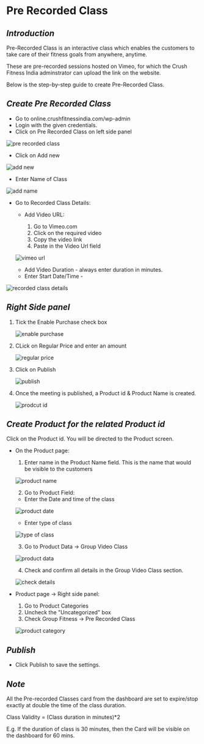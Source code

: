 # **Pre Recorded Class**

## **_Introduction_**

Pre-Recorded Class is an interactive class which enables the customers to take care of their fitness goals from anywhere, anytime.

These are pre-recorded sessions hosted on Vimeo, for which the Crush Fitness India adminstrator can upload the link on the website.

Below is the step-by-step guide to create Pre-Recorded Class.

## **_Create Pre Recorded Class_**

*   Go to online.crushfitnessindia.com/wp-admin
*   Login with the given credentials.
*   Click on Pre Recorded Class on left side panel

![pre recorded class](images/Pre-Recorded-Class/prerecordedclass.jpg)

*   Click on Add new

![add new](images/Pre-Recorded-Class/addnew.jpg)

*   Enter Name of Class

![add name](images/Pre-Recorded-Class/addname.jpg)

*   Go to Recorded Class Details:

    *   Add Video URL:

        1.  Go to Vimeo.com
        2.  Click on the required video
        3.  Copy the video link
        4.  Paste in the Video Url field

    ![vimeo url](images/Pre-Recorded-Class/vimeourl.jpg)
    
    *   Add Video Duration - always enter duration in minutes.
    *   Enter Start Date/Time - 

![recorded class details](images/Pre-Recorded-Class/recordedclassdetails.jpg)  


## **_Right Side panel_**

1.  Tick the Enable Purchase check box

    ![enable purchase](images/Pre-Recorded-Class/enablepurchase.jpg)

2.  CLick on Regular Price and enter an amount

    ![regular price](images/Pre-Recorded-Class/regularprice.jpg)

3.  Click on Publish

    ![publish](images/Pre-Recorded-Class/publish.jpg)

4.  Once the meeting is published, a Product id & Product Name is created.

    ![prodcut id](images/Pre-Recorded-Class/productid.jpg)


## **_Create Product for the related Product id_**

Click on the Product id. You will be directed to the Product screen.


*   On the Product page:

    1.  Enter name in the Product Name field. This is the name that would be visible to the customers

    ![product name](images/Pre-Recorded-Class/productname.jpg)

    2.   Go to Product Field:

    *   Enter the Date and time of the class

    ![product date](images/Pre-Recorded-Class/productfield.jpg)

    *   Enter type of class

    ![type of class](images/Pre-Recorded-Class/typeofclass.jpg)


    3.   Go to Product Data -> Group Video Class

    ![product data](images/Pre-Recorded-Class/productdata.jpg)

    4.  Check and confirm all details in the Group Video Class section.

    ![check details](images/Pre-Recorded-Class/checkdetails.jpg)

    
*   Product page -> Right side panel:

    1.  Go to Product Categories 
    2.  Uncheck the "Uncategorized" box
    3.  Check Group Fitness -> Pre Recorded Class

    ![product category](images/Pre-Recorded-Class/productcategory.jpg)

## **_Publish_**

*   Click Publish to save the settings.

## **_Note_**

All the Pre-recorded Classes card from the dashboard are set to expire/stop exactly at double the time of the class duration.

Class Validity = (Class duration in minutes)*2

E.g. If the duration of class is 30 minutes, then the Card will be visible on the dashboard for 60 mins.


